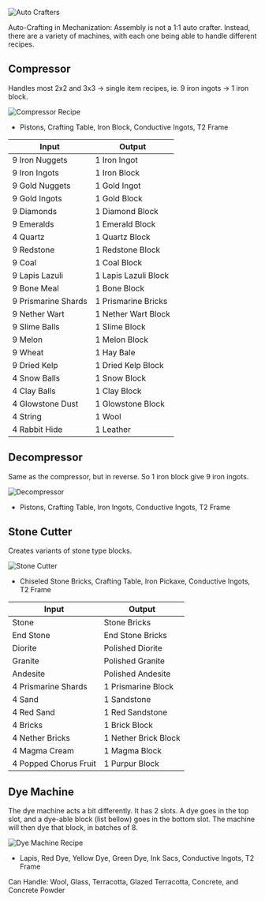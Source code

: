 ![Auto Crafters](https://i.imgur.com/pkOw8GO.png?1)

Auto-Crafting in Mechanization: Assembly is not a 1:1 auto crafter. Instead, there are a variety of machines, with each one being able to handle different recipes.

## Compressor

Handles most 2x2 and 3x3 -> single item recipes, ie. 9 iron ingots -> 1 iron block.

![Compressor Recipe](https://i.imgur.com/QazEL52.png?1)
* Pistons, Crafting Table, Iron Block, Conductive Ingots, T2 Frame

| Input | Output |
|-------|--------|
| 9 Iron Nuggets | 1 Iron Ingot |
| 9 Iron Ingots | 1 Iron Block |
| 9 Gold Nuggets | 1 Gold Ingot |
| 9 Gold Ingots | 1 Gold Block |
| 9 Diamonds | 1 Diamond Block |
| 9 Emeralds | 1 Emerald Block |
| 4 Quartz | 1 Quartz Block |
| 9 Redstone | 1 Redstone Block |
| 9 Coal | 1 Coal Block |
| 9 Lapis Lazuli | 1 Lapis Lazuli Block |
| 9 Bone Meal | 1 Bone Block |
| 9 Prismarine Shards | 1 Prismarine Bricks |
| 9 Nether Wart | 1 Nether Wart Block |
| 9 Slime Balls | 1 Slime Block |
| 9 Melon | 1 Melon Block |
| 9 Wheat | 1 Hay Bale |
| 9 Dried Kelp | 1 Dried Kelp Block |
| 4 Snow Balls | 1 Snow Block |
| 4 Clay Balls | 1 Clay Block |
| 4 Glowstone Dust | 1 Glowstone Block |
| 4 String | 1 Wool |
| 4 Rabbit Hide | 1 Leather |

## Decompressor

Same as the compressor, but in reverse. So 1 iron block give 9 iron ingots.

![Decompressor](https://i.imgur.com/pECyUn7.png?1)
* Pistons, Crafting Table, Iron Ingots, Conductive Ingots, T2 Frame

## Stone Cutter

Creates variants of stone type blocks.

![Stone Cutter](https://i.imgur.com/0rkLHNI.png?1)
* Chiseled Stone Bricks, Crafting Table, Iron Pickaxe, Conductive Ingots, T2 Frame

| Input | Output |
|-------|--------|
| Stone | Stone Bricks |
| End Stone | End Stone Bricks |
| Diorite | Polished Diorite |
| Granite | Polished Granite |
| Andesite | Polished Andesite |
| 4 Prismarine Shards | 1 Prismarine Block |
| 4 Sand | 1 Sandstone |
| 4 Red Sand | 1 Red Sandstone |
| 4 Bricks | 1 Brick Block |
| 4 Nether Bricks | 1 Nether Brick Block |
| 4 Magma Cream | 1 Magma Block |
| 4 Popped Chorus Fruit | 1 Purpur Block |

## Dye Machine

The dye machine acts a bit differently. It has 2 slots. A dye goes in the top slot, and a dye-able block (list bellow) goes in the bottom slot. The machine will then dye that block, in batches of 8.

![Dye Machine Recipe](https://i.imgur.com/DgO0V8N.png?1)
* Lapis, Red Dye, Yellow Dye, Green Dye, Ink Sacs, Conductive Ingots, T2 Frame

Can Handle: Wool, Glass, Terracotta, Glazed Terracotta, Concrete, and Concrete Powder